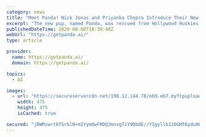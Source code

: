 ```yaml
---
category: news
title: "Meet Panda! Nick Jonas and Priyanka Chopra Introduce Their New Rescue Dog: 'Welcome to the Family'"
excerpt: "The new pup, named Panda, was rescued from Hollywood Huskies, a nonprofit dog rescue for huskies and husky mixes saved from neglect, abuse and high-kill shelters in California"
publishedDateTime: 2020-08-08T18:30:48Z
webUrl: "https://getpanda.ai/"
type: article

provider:
  name: https://getpanda.ai/
  domain: https://getpanda.ai/

topics:
  - AI

images:
  - url: "https://secureservercdn.net/198.12.144.78/o69.eb7.myftpupload.com/wp-content/uploads/2020/08/Aaron-headshot.png"
    width: 475
    height: 475
    isCached: true

secured: "jBWMzwrt6TSrblN+mIYymOwFMDQ3mnxgTiY9DbdE//YIgyllb12OGMf6yduHH52pz2J5Erj+/Mgyl6BPZXKyjOpx6xXAS2ytcFN/dKuDIudPBPcuQJ/WOPgs3fXG/DTuCP/vrRBUvJFz6zO+MOoyzlaPeUZ6a7FfmLH72Tgw9D0c3h0kMh1dFlME7saOJa56TBExIKsKZbvnmCRNLerDrCEPhxE5IeXr7UHzExvYZjVMg/LOLcwrOFOWKB4RcVMumwSxuzGOcvbRoDWXy5Wr1fC3JNuNRhv/lKrb+XMOtjqx8aQNjhQ0cYqoXvlsGFBbazmT22JrBLJ5sXlq0Xbpug==;nBorH9WHPjBCqgHZPlAm9A=="
---
```


